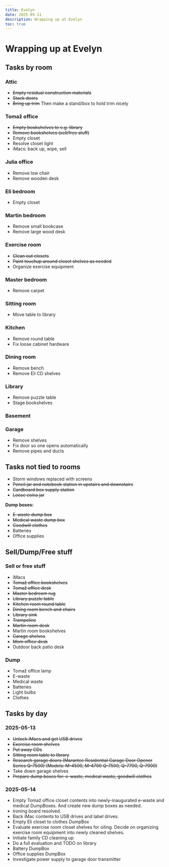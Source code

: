 ```yaml
---
title: Evelyn
date: 2025-05-11
description: Wrapping up at Evelyn
toc: true
---
```


# Wrapping up at Evelyn

## Tasks by room

### Attic

- ~~Empty residual construction materials~~
- ~~Stack doors~~
- ~~Bring up trim~~
  Then make a stand/box to hold trim nicely

### Tomaž office

- ~~Empty bookshelves to e.g. library~~
- ~~Remove bookshelves (sell/free stuff)~~
- Empty closet
- Resolve closet light
- iMacs: back up, wipe, sell

### Julia office

- Remove low chair
- Remove wooden desk

### Eli bedroom

- Empty closet

### Martin bedroom

- Remove small bookcase
- Remove large wood desk

### Exercise room

- ~~Clean out closets~~
- ~~Paint touchup around closet shelves as needed~~
- Organize exercise equipment

### Master bedroom

- Remove carpet

### Sitting room

- Move table to library

### Kitchen

- Remove round table
- Fix loose cabinet hardware

### Dining room

- Remove bench
- Remove Eli CD shelves

### Library

- Remove puzzle table
- Stage bookshelves

### Basement

### Garage

- Remove shelves
- Fix door so one opens automatically
- Remove pipes and ducts

## Tasks not tied to rooms

- Storm windows replaced with screens
- ~~Pencil jar and notebook station in upstairs and downstairs~~
- ~~Cardboard box supply station~~
- ~~Loose coins jar~~

**Dump boxes:**

- ~~E-waste dump box~~
- ~~Medical waste dump box~~
- ~~Goodwill clothes~~
- Batteries
- Office supplies

## Sell/Dump/Free stuff

### Sell or free stuff

- iMacs
- ~~Tomaž office bookshelves~~
- ~~Tomaž office desk~~
- ~~Master bedroom rug~~
- ~~Library puzzle table~~
- ~~Kitchen room round table~~
- ~~Dining room bench and chairs~~
- ~~Library sink~~
- ~~Trampoline~~
- ~~Martin room desk~~
- Martin room bookshelves
- ~~Garage shelves~~
- ~~Mom office desk~~
- Outdoor back patio desk

### Dump

- Tomaž office lamp
- E-waste
- Medical waste
- Batteries
- Light bulbs
- Clothes

## Tasks by day

### 2025-05-13

- ~~Unlock iMacs and get USB drives~~
- ~~Exercise room shelves~~
- ~~Put away CDs~~
- ~~Sitting room table to library~~
- ~~Research garage doors (Marantec Residential Garage Door Opener Series Q-7500) (Models: M-4500, M-4700 Q-7500, Q-7700, Q-7900)~~
- Take down garage shelves
- ~~Prepare dump boxes for: e-waste, medical waste, goodwill clothes~~

### 2025-05-14

- Empty Tomaž office closet contents into newly-inaugurated e-waste and medical DumpBoxes.
  And create new dump boxes as needed.
- Ironing board resolved.
- Back iMac contents to USB drives and label drives.
- Empty Eli closet to clothes DumpBox
- Evaluate exercise room closet shelves for oiling.
  Decide on organizing exercise room equipment into newly cleaned shelves.
- Initiate family CD cleaning up
- Do a full evaluation and TODO on library
- Battery DumpBox
- Office supplies DumpBox
- Investigate power supply to garage door transmitter
